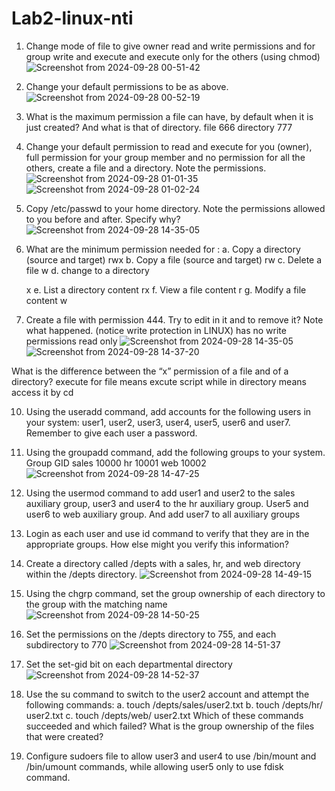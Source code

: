 # Lab2-linux-nti
1.	Change mode of file to give owner read and write permissions and for group write and execute and execute only for the others (using  chmod)
![Screenshot from 2024-09-28 00-51-42](https://github.com/user-attachments/assets/f24bdfc7-7c8a-42fa-adaf-b8069a707f8c)
2.	Change your default permissions to be as above.
![Screenshot from 2024-09-28 00-52-19](https://github.com/user-attachments/assets/61f977bd-1a3d-4bb4-8d9f-ffaf2675782c)

3.	What is the maximum permission a file can have, by default when it is just created? And what is that of directory.
file 666
directory 777

5.	Change your default permission to read and execute for you (owner), full permission for your group member and no permission for all the others, create a file and a directory. Note the permissions.
![Screenshot from 2024-09-28 01-01-35](https://github.com/user-attachments/assets/4a361770-a2ac-4bb1-be49-ef3daa5e25ae)
![Screenshot from 2024-09-28 01-02-24](https://github.com/user-attachments/assets/4acdfd07-0385-42d4-a36e-d41c93dd383e)
6.	 Copy /etc/passwd to your home directory. Note the permissions allowed to you before and after. Specify why?
![Screenshot from 2024-09-28 14-35-05](https://github.com/user-attachments/assets/0b634b1c-d58b-4b28-b804-66211ef8747a)

7.	What are the minimum permission needed for :
a.	Copy a directory  (source and target)
     rwx
b.	Copy a file (source and target)
     rw
c.	Delete  a file
      w
d.	change  to a directory

      x
e.	List a directory content
      rx
f.	  View a file content
      r
g.	Modify a file content
      w
9.	 Create a file with permission 444. Try to edit in it and to remove it? Note what happened. (notice write protection in LINUX)
has no write permissions read only 
![Screenshot from 2024-09-28 14-35-05](https://github.com/user-attachments/assets/9b484edd-1c92-4d77-b0f3-68273e5f7241)
![Screenshot from 2024-09-28 14-37-20](https://github.com/user-attachments/assets/41ff265f-3e7e-42ce-9c66-39dc91ba8913)

What is the difference between the “x” permission of a file and of a directory?
execute for file means excute script while in directory means access it by cd

10.	Using the useradd command, add accounts for the following users in your system: user1, user2, user3, user4, user5, user6 and user7. Remember to give each user a password.

11.	Using the groupadd command, add the following groups to your system.
Group                      	GID
sales                         	10000
hr                             	10001
web                         	10002
![Screenshot from 2024-09-28 14-47-25](https://github.com/user-attachments/assets/7af9ebe7-7b08-4105-b536-dc97439ef962)

12.	Using the usermod command to add user1 and user2 to the sales auxiliary group, user3 and user4 to the hr auxiliary group. User5 and user6 to web auxiliary group. And add user7 to all auxiliary groups  

13.	Login as each user and use id command to verify that they are in the appropriate groups. How else might you verify this information?

14.	Create a directory called /depts with a sales, hr, and web directory within the /depts directory.
![Screenshot from 2024-09-28 14-49-15](https://github.com/user-attachments/assets/8b20f5c3-1da0-452c-883d-a38126b26a1e)

15.	Using the chgrp command, set the group ownership of each directory to the group with the matching name
![Screenshot from 2024-09-28 14-50-25](https://github.com/user-attachments/assets/465646a3-5d96-4118-be2f-d92c7fcaa09a)

16.	Set the permissions on the /depts directory to 755, and each subdirectory to 770
![Screenshot from 2024-09-28 14-51-37](https://github.com/user-attachments/assets/1b36ba4f-be83-42af-b3fd-017247ef0b73)

17.	Set the set-gid bit on each departmental directory
![Screenshot from 2024-09-28 14-52-37](https://github.com/user-attachments/assets/e81271e4-e420-46de-9698-2daf8dbc32ad)

18.	Use the su command to switch to the user2 account and attempt the following commands:
a.	touch /depts/sales/user2.txt
b.	touch /depts/hr/ user2.txt
c.	touch /depts/web/ user2.txt
Which of these commands succeeded and which failed? What is the group ownership of the files that were created?

19.	Configure sudoers file to allow user3 and user4 to use /bin/mount and /bin/umount commands, while allowing user5 only to use fdisk command.
